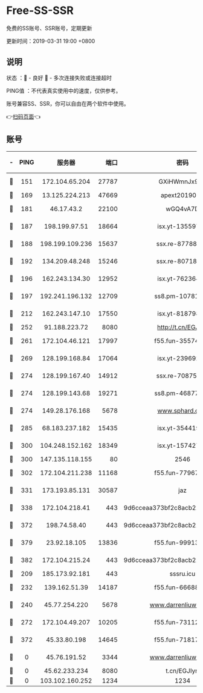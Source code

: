 # Free-SS-SSR

免费的SS账号、SSR账号，定期更新

更新时间：2019-03-31 19:00 +0800

## 说明

状态     ：🙂 - 良好 🙁 - 多次连接失败或连接超时

PING值   ：不代表真实使用中的速度，仅供参考。

账号兼容SS、SSR，你可以自由在两个软件中使用。

👉[扫码页面](https://liesauer.github.io/Free-SS-SSR/)👈

## 账号

|-|PING|服务器|端口|密码|加密方式|区域|
|:----:|:----:|:-----:|-----:|:----:|:----:|:----:|
|🙂|151|172.104.65.204|27787|GXiHWmnJx94S|aes-256-cfb|JP|
|🙂|169|13.125.224.213|47669|apext2019001|chacha20|KR|
|🙂|181|46.17.43.2|22100|wGQ4vA7D|aes-256-gcm|RU|
|🙂|187|198.199.97.51|18664|isx.yt-13559717|aes-256-cfb|US|
|🙂|188|198.199.109.236|15637|ssx.re-87788368|aes-256-cfb|US|
|🙂|192|134.209.48.248|15246|ssx.re-80718024|aes-256-cfb|US|
|🙂|196|162.243.134.30|12952|isx.yt-76236422|aes-256-cfb|US|
|🙂|197|192.241.196.132|12709|ss8.pm-10781424|aes-256-cfb|US|
|🙂|212|162.243.147.10|17550|isx.yt-81879846|aes-256-cfb|US|
|🙂|252|91.188.223.72|8080|http://t.cn/EGJIyrl|rc4-md5|RU|
|🙂|261|172.104.46.121|17997|f55.fun-35574744|aes-256-cfb|SG|
|🙂|269|128.199.168.84|17064|isx.yt-23969273|aes-256-cfb|SG|
|🙂|274|128.199.167.40|14912|ssx.re-70875731|aes-256-cfb|SG|
|🙂|274|128.199.143.68|19271|ss8.pm-46877395|aes-256-cfb|SG|
|🙂|274|149.28.176.168|5678|www.sphard.com|aes-256-cfb|AU|
|🙂|285|68.183.237.182|15435|isx.yt-35441993|aes-256-cfb|SG|
|🙂|300|104.248.152.162|18349|isx.yt-15742711|aes-256-cfb|SG|
|🙂|300|147.135.118.155|80|2546|chacha20|US|
|🙂|302|172.104.211.238|11168|f55.fun-77967881|aes-256-cfb|US|
|🙂|331|173.193.85.131|30587|jaz|aes-256-cfb|US|
|🙂|338|172.104.218.41|443|9d6cceaa373bf2c8acb22e60b6a58be6|aes-256-cfb|US|
|🙂|372|198.74.58.40|443|9d6cceaa373bf2c8acb22e60b6a58be6|aes-256-cfb|US|
|🙂|379|23.92.18.105|13836|f55.fun-99913847|aes-256-cfb|US|
|🙂|382|172.104.215.24|443|9d6cceaa373bf2c8acb22e60b6a58be6|aes-256-cfb|US|
|🙂|209|185.173.92.181|443|sssru.icu|rc4-md5|RU|
|🙂|232|139.162.51.39|14187|f55.fun-66688027|aes-256-cfb|SG|
|🙂|240|45.77.254.220|5678|www.darrenliuwei.com|aes-256-cfb|SG|
|🙂|272|172.104.49.207|10205|f55.fun-73112677|aes-256-cfb|SG|
|🙂|372|45.33.80.198|14645|f55.fun-71817463|aes-256-cfb|US|
|🙁|0|45.76.191.52|3344|www.darrenliuwei.com|aes-256-cfb|JP|
|🙁|0|45.62.233.234|8080|t.cn/EGJIyrl|rc4-md5|CA|
|🙁|0|103.102.160.252|1234|1234|rc4-md5|JP|
